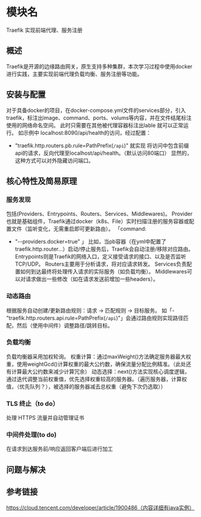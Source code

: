 # 模块名
Traefik 实现前端代理、服务注册

## 概述
Traefik是开源的边缘路由网关，原生支持多种集群，本次学习过程中使用docker进行实践，主要实现前端代理负载均衡、服务注册等功能。

## 安装与配置
对于具备docker的项目，在docker-compose.yml文件的services部分，引入traefik，标注出image、command、ports、volums等内容，并在文件结尾标注使用的网络命名空间。
此时只需要在其他被代理容器标注出lable 就可以正常运行。
如示例中 localhost:8090/api/health的访问，经过配置：
-  "traefik.http.routers.pb.rule=PathPrefix(`/api`)"
就实现 将访问中包含前缀api的请求，反向代理至localhost/api/health。（默认访问80端口）
显然的，这种方式可以对外隐藏访问端口。

## 核心特性及简易原理

### 服务发现
包括(Providers、Entrypoints、Routers、Services、Middlewares)。
Provider也就是基础组件，Traefik通过docker（k8s、File）实时扫描注册的服务容器或配置文件（监听变化，无需重启即可更新路由）。
「command:
  - "--providers.docker=true"
」
比如，当pb容器（在yml中配置了traefik.http.router...）启动/停止服务后，Traefik会自动注册/移除对应路由。
Entrypoints则是Traefik的网络入口，定义接受请求的接口、以及是否监听TCP/UDP。
Routers主要用于分析请求，将对应请求转发。
Services负责配置如何到达最终将处理传入请求的实际服务（如负载均衡）。
Middlewares可以对请求做出一些修改（如在请求发送前增加一些headers）。

### 动态路由
根据服务自动创建/更新路由规则：请求 → 匹配规则 → 目标服务。
如「- "traefik.http.routers.api.rule=PathPrefix(`/api`)"」会通过路由规则实现路径匹配，然后（使用中间件）调整路径/跳转目标。

### 负载均衡
负载均衡器采用加权轮询。
权重计算：通过maxWeight()方法确定服务器最大权重，使用weightGcd()计算权重的最大公约数，确保流量分配比例精准。（此处还有计算最大公约数来减少计算冗余）
动态选择：next()方法实现核心调度逻辑，通过迭代调整当前权重值，优先选择权重较高的服务器。（遍历服务器，计算权值，（优先队列？），被选择的服务器减去总权重（避免下次仍选取））

### TLS 终止（to do）
处理 HTTPS 流量并自动管理证书

### 中间件处理(to do)
在请求到达服务前/响应返回客户端后进行加工


## 问题与解决

## 参考链接
https://cloud.tencent.com/developer/article/1900486（内容详细有java实例）